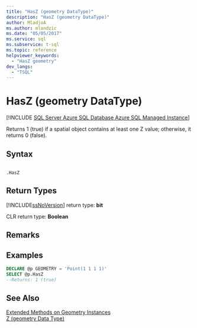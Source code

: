 ```yaml
---
title: "HasZ (geometry DataType)"
description: "HasZ (geometry DataType)"
author: MladjoA
ms.author: mlandzic
ms.date: "05/05/2017"
ms.service: sql
ms.subservice: t-sql
ms.topic: reference
helpviewer_keywords:
  - "HasZ geometry"
dev_langs:
  - "TSQL"
---
```

# HasZ (geometry DataType)
[!INCLUDE [SQL Server Azure SQL Database Azure SQL Managed Instance](../../includes/applies-to-version/sql-asdb-asdbmi.md)]

  Returns 1 (true) if a spatial object contains at least one Z value; otherwise, it returns 0 (false).  
  
## Syntax  
  
```  
  
.HasZ  
```  
  
## Return Types
 [!INCLUDE[ssNoVersion](../../includes/ssnoversion-md.md)] return type: **bit**  
  
 CLR return type: **Boolean**  
  
## Remarks  
  
## Examples  
  
```sql  
DECLARE @p GEOMETRY = 'Point(1 1 1 1)'  
SELECT @p.HasZ   
--Returns: 1 (true)  
```  
  
## See Also  
 [Extended Methods on Geometry Instances](../../t-sql/spatial-geometry/extended-methods-on-geometry-instances.md)   
 [Z &#40;geometry Data Type&#41;](../../t-sql/spatial-geometry/z-geometry-data-type.md)  
  
  
